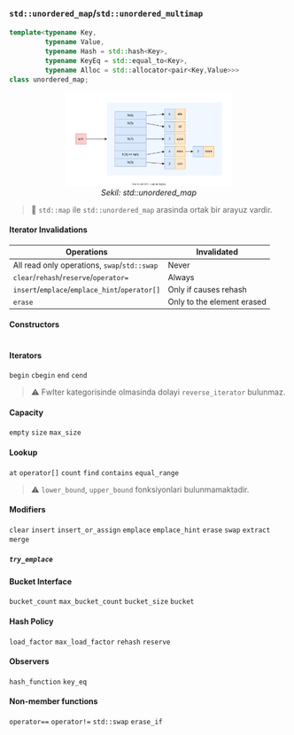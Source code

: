 ### `std::unordered_map`/`std::unordered_multimap`
```C++
template<typename Key,
         typename Value,
         typename Hash = std::hash<Key>, 
         typename KeyEq = std::equal_to<Key>, 
         typename Alloc = std::allocator<pair<Key,Value>>>
class unordered_map;
```

<p align="center">
   <img src="res/img/unordered_map_simple.drawio.svg" width="60%"/><br/>
   <i>Sekil: std::unordered_map</i>
</p>

> :triangular_flag_on_post: 
> `std::map` ile `std::unordered_map` arasinda ortak bir arayuz vardir. 


#### Iterator Invalidations

| Operations                                     | Invalidated                |
| ---------------------------------------------- | -------------------------- |
| All read only operations, `swap`/`std::swap`   | Never                      |
| `clear`/`rehash`/`reserve`/`operator=`         | Always                     |
| `insert`/`emplace`/`emplace_hint`/`operator[]` | Only if causes rehash      |
| `erase`                                        | Only to the element erased |


#### Constructors
```C++

```

#### Iterators
`begin` `cbegin` `end` `cend`

> :warning: FwIter kategorisinde olmasinda dolayi `reverse_iterator` bulunmaz.

#### Capacity
`empty` `size` `max_size` 

#### Lookup
`at` `operator[]` `count` `find` `contains` `equal_range`

> :warning: 
> `lower_bound`, `upper_bound` fonksiyonlari bulunmamaktadir.

#### Modifiers
`clear` `insert` `insert_or_assign` `emplace` `emplace_hint` `erase` `swap` `extract` `merge` 

##### `try_emplace`


#### Bucket Interface
`bucket_count` `max_bucket_count` `bucket_size` `bucket`  


#### Hash Policy
`load_factor` `max_load_factor` `rehash` `reserve`  

#### Observers
`hash_function` `key_eq`

#### Non-member functions
`operator==` `operator!=` `std::swap` `erase_if`   
